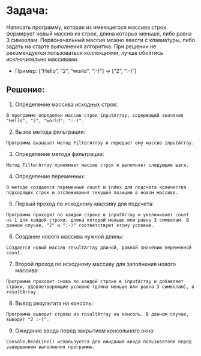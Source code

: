 # Задача: 

 Написать программу, которая из имеющегося массива строк формирует новый массив из строк, длина которых меньше, либо равна 3 символам. Первоначальный массив можно ввести с клавиатуры, либо задать на старте выполнения алгоритма. При решении не рекомендуется пользоваться коллекциями, лучше обойтись исключительно массивами.

 * Пример: [“Hello”, “2”, “world”, “:-)”] → [“2”, “:-)”]


## Решение: 

1. Определение массива исходных строк:

```
В программе определен массив строк inputArray, содержащий значения "Hello", "2", "world", ":-)".
```

2. Вызов метода фильтрации:

 ```
 Программа вызывает метод FilterArray и передает ему массив inputArray.
 ```

3. Определение метода фильтрации:

```
Метод FilterArray принимает массив строк и выполняет следующие шаги.
```

4. Определение переменных:

 ```
 В методе создаются переменные count и index для подсчета количества подходящих строк и отслеживания текущей позиции в новом массиве.
 ```

5. Первый проход по исходному массиву для подсчета:

```
Программа проходит по каждой строке в inputArray и увеличивает count на 1 для каждой строки, длина которой меньше или равна 3 символам. В данном случае, "2" и ":-)" соответствуют этому условию.
```

6. Создание нового массива нужной длины:

 ```
 Создается новый массив resultArray длиной, равной значению переменной count.
 ```

7. Второй проход по исходному массиву для заполнения нового массива:

```
Программа проходит снова по каждой строке в inputArray и добавляет строки, удовлетворяющие условию (длина меньше или равна 3 символам), в resultArray.
```

8. Вывод результата на консоль:

```
Программа выводит строки из resultArray на консоль. В данном случае, выводит "2 :-)".
```

9. Ожидание ввода перед закрытием консольного окна:

```
Console.ReadLine() используется для ожидания ввода пользователя перед завершением выполнения программы.
```













